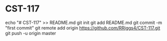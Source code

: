 # CST-117
echo "# CST-117" >> README.md
git init
git add README.md
git commit -m "first commit"
git remote add origin https://github.com/RRiggs4/CST-117.git
git push -u origin master

